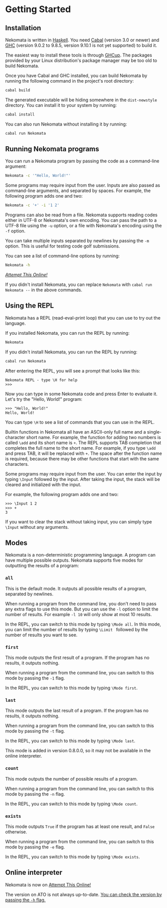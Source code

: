 # Getting Started

## Installation

Nekomata is written in [Haskell](https://www.haskell.org/). You need [Cabal](https://www.haskell.org/cabal/) (version 3.0 or newer) and [GHC](https://www.haskell.org/ghc/) (version 9.0.2 to 9.8.5, version 9.10.1 is not yet supported) to build it.

The easiest way to install these tools is through [GHCup](https://www.haskell.org/ghcup/). The packages provided by your Linux distribution's package manager may be too old to build Nekomata.

Once you have Cabal and GHC installed, you can build Nekomata by running the following command in the project's root directory:

```bash
cabal build
```

The generated executable will be hiding somewhere in the `dist-newstyle` directory. You can install it to your system by running:

```bash
cabal install
```

You can also run Nekomata without installing it by running:

```bash
cabal run Nekomata
```

## Running Nekomata programs

You can run a Nekomata program by passing the code as a command-line argument:

```bash
Nekomata -c '"Hello, World!"'
```

Some programs may require input from the user. Inputs are also passed as command-line arguments, and separated by spaces. For example, the following program adds one and two:

```bash
Nekomata -c '+' -i '1 2'
```

Programs can also be read from a file. Nekomata supports reading codes either in UTF-8 or Nekomata's own encoding. You can pass the path to a UTF-8 file using the `-u` option, or a file with Nekomata's encoding using the `-f` option.

You can take multiple inputs separated by newlines by passing the `-m` option. This is useful for testing code golf submissions.

You can see a list of command-line options by running:

```bash
Nekomata -h
```

[*Attempt This Online!*](https://ato.pxeger.com/run?1=m70iLzU7PzexJHFZtJJuhlLsgqWlJWm6FguWFCclF8M4UBoA)

If you didn't install Nekomata, you can replace `Nekomata` with `cabal run Nekomata --` in the above commands.

## Using the REPL

Nekomata has a REPL (read-eval-print loop) that you can use to try out the language.

If you installed Nekomata, you can run the REPL by running:

```bash
Nekomata
```

If you didn't install Nekomata, you can run the REPL by running:

```bash
cabal run Nekomata
```

After entering the REPL, you will see a prompt that looks like this:

```
Nekomata REPL - type \H for help
>>>
```

Now you can type in some Nekomata code and press Enter to evaluate it. Let's try the "Hello, World!" program:

```
>>> "Hello, World!"
Hello, World!
```

You can type `\H` to see a list of commands that you can use in the REPL.

Builtin functions in Nekomata all have an ASCII-only full name and a single-character short name. For example, the function for adding two numbers is called `\add` and its short name is `+`. The REPL supports TAB completion that completes the full name to the short name. For example, if you type `\add ` and press TAB, it will be replaced with `+`. The space after the function name is required, because there may be other functions that start with the same characters.

Some programs may require input from the user. You can enter the input by typing `\Input` followed by the input. After taking the input, the stack will be cleared and initialized with the input.

For example, the following program adds one and two:

```
>>> \Input 1 2
>>> +
3
```

If you want to clear the stack without taking input, you can simply type `\Input` without any arguments.

## Modes

Nekomata is a non-deterministic programming language. A program can have multiple possible outputs. Nekomata supports five modes for outputting the results of a program:

### `all`

This is the default mode. It outputs all possible results of a program, separated by newlines.

When running a program from the command line, you don't need to pass any extra flags to use this mode. But you can use the `-l` option to limit the number of results. For example `-l 10` will only show at most 10 results.

In the REPL, you can switch to this mode by typing `\Mode all`. In this mode, you can limit the number of results by typing `\Limit ` followed by the number of results you want to see.

### `first`

This mode outputs the first result of a program. If the program has no results, it outputs nothing.

When running a program from the command line, you can switch to this mode by passing the `-1` flag.

In the REPL, you can switch to this mode by typing `\Mode first`.

### `last`

This mode outputs the last result of a program. If the program has no results, it outputs nothing.

When running a program from the command line, you can switch to this mode by passing the `-t` flag.

In the REPL, you can switch to this mode by typing `\Mode last`.

This mode is added in version 0.8.0.0, so it may not be available in the online interpreter.

### `count`

This mode outputs the number of possible results of a program.

When running a program from the command line, you can switch to this mode by passing the `-n` flag.

In the REPL, you can switch to this mode by typing `\Mode count`.

### `exists`

This mode outputs `True` if the program has at least one result, and `False` otherwise.

When running a program from the command line, you can switch to this mode by passing the `-e` flag.

In the REPL, you can switch to this mode by typing `\Mode exists`.

## Online interpreter

Nekomata is now on [Attempt This Online!](https://ato.pxeger.com/run?1=m70iLzU7PzexJHHBgqWlJWm6FguWFCclF8M4UBoA)

The version on ATO is not always up-to-date. [You can check the version by passing the `-h` flag.](https://ato.pxeger.com/run?1=m70iLzU7PzexJHFZtJJuhlLsgqWlJWm6FguWFCclF8M4UBoA)
